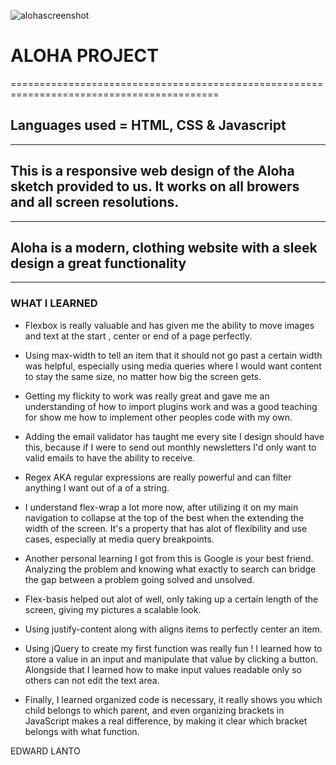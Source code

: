 ![alohascreenshot](https://cloud.githubusercontent.com/assets/20784807/22769931/172d82c6-ee41-11e6-8d70-a1f0a5a1e301.png)



# ALOHA PROJECT
==========================================================================================
## Languages used = HTML, CSS & Javascript
------------------------------------------------------------------------------------------

## This is a responsive web design of the Aloha sketch provided to us. It works on all browers and all screen resolutions.
__________________________________________________________________________________________

## Aloha is a modern, clothing website with a sleek design a great functionality
__________________________________________________________________________________________


### WHAT I LEARNED



* Flexbox is really valuable and has given me the ability to move images and text at the start , center or end of a page perfectly.

* Using max-width to tell an item that it should not go past a certain width was helpful, especially using media queries where I would want content to stay the same size, no matter how big the screen gets.

* Getting my flickity to work was really great and gave me an understanding of how to import plugins work and was a good teaching for show me how to implement other peoples code with my own.

* Adding the email validator has taught me every site I design should have this, because if I were to send out monthly newsletters I'd only want to valid emails to have the ability to receive.

* Regex AKA regular expressions are really powerful and can filter anything I want out of a of a string.

* I understand flex-wrap a lot more now, after utilizing it on my main navigation to collapse at the top of the best when the extending the width of the screen. It's a property that has alot of flexibility and use cases, especially at media query breakpoints.

* Another personal learning I got from this is Google is your best friend. Analyzing the problem and knowing what exactly to search can bridge the gap between a problem going solved and unsolved.

* Flex-basis helped out alot of well, only taking up a certain length of the screen, giving my pictures a scalable look. 

* Using justify-content along with aligns items to perfectly center an item.

* Using jQuery to create my first function was really fun ! I learned how to store a value in an input and manipulate that value by clicking a button. Alongside that I learned how to make input values readable only so others can not edit the text area.

* Finally, I learned organized code is necessary, it really shows you which child belongs to which parent, and even organizing brackets in JavaScript makes a real difference, by making it clear which bracket belongs with what function.

EDWARD LANTO
